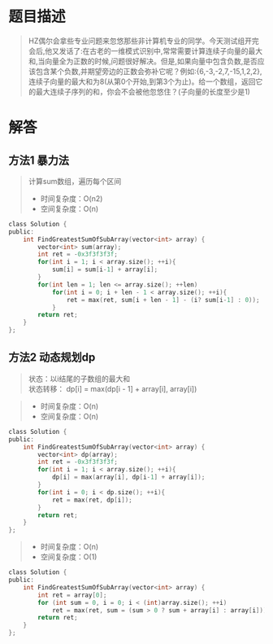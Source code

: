 # 题目描述    
> HZ偶尔会拿些专业问题来忽悠那些非计算机专业的同学。今天测试组开完会后,他又发话了:在古老的一维模式识别中,常常需要计算连续子向量的最大和,当向量全为正数的时候,问题很好解决。但是,如果向量中包含负数,是否应该包含某个负数,并期望旁边的正数会弥补它呢？例如:{6,-3,-2,7,-15,1,2,2},连续子向量的最大和为8(从第0个开始,到第3个为止)。给一个数组，返回它的最大连续子序列的和，你会不会被他忽悠住？(子向量的长度至少是1)

# 解答

## 方法1 暴力法

> 计算sum数组，遍历每个区间
> - 时间复杂度：O(n2)
> - 空间复杂度：O(n)

```c
class Solution {
public:
    int FindGreatestSumOfSubArray(vector<int> array) {
        vector<int> sum(array);
        int ret = -0x3f3f3f3f;
        for(int i = 1; i < array.size(); ++i){
            sum[i] = sum[i-1] + array[i];
        }
        for(int len = 1; len <= array.size(); ++len)
            for(int i = 0; i + len - 1 < array.size(); ++i){
                ret = max(ret, sum[i + len - 1] - (i? sum[i-1] : 0));
            }
        return ret;
    }
};
```

## 方法2 动态规划dp
> 状态：以i结尾的子数组的最大和   
> 状态转移： dp[i] = max(dp[i - 1] + array[i], array[i])

> - 时间复杂度：O(n)
> - 空间复杂度：O(n)

```c
class Solution {
public:
    int FindGreatestSumOfSubArray(vector<int> array) {
        vector<int> dp(array);
        int ret = -0x3f3f3f3f;
        for(int i = 1; i < array.size(); ++i){
            dp[i] = max(array[i], dp[i-1] + array[i]);
        }
        for(int i = 0; i < dp.size(); ++i){
            ret = max(ret, dp[i]);
        }
        return ret;
    }
};
```

> - 时间复杂度：O(n)
> - 空间复杂度：O(1)

```c
class Solution {
public:
    int FindGreatestSumOfSubArray(vector<int> array) {
        int ret = array[0];
        for (int sum = 0, i = 0; i < (int)array.size(); ++i)
            ret = max(ret, sum = (sum > 0 ? sum + array[i] : array[i]));
        return ret;
    }
};
```